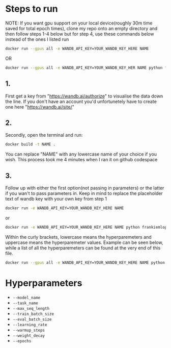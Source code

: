 # Steps to run

NOTE: If you want gpu support on your local device(roughly 30m time saved for total epoch times), clone my repo onto an empty directory and then follow steps 1-4 below but for step 4, use these commands below instead of the ones I listed run
```sh 
docker run --gpus all -e WANDB_API_KEY=YOUR_WANDB_KEY_HERE NAME
``` 
OR 
```sh 
docker run --gpus all -e WANDB_API_KEY=YOUR_WANDB_KEY_HER NAME python frankiemlop_v1.py {--a A --b B --c C}
```

## 1.
First get a key from "https://wandb.ai/authorize" to visualise the data down the line. If you don't have an account you'd unfortunetely have to create one here "https://wandb.ai/site/"

## 2.
Secondly, open the terminal and run: 
```sh
docker build -t NAME .
```
You can replace "NAME" with any lowercase name of your choice if you wish. This process took me 4 minutes when I ran it on github codespace

## 3.
Follow up with either the first option(not passing in parameters) or the latter if you wan't to pass parameters in. Keep in mind to replace the placeholder text of wandb key with your own key from step 1
```sh
docker run -e WANDB_API_KEY=YOUR_WANDB_KEY_HERE NAME
```
or 
```sh
docker run -e WANDB_API_KEY=YOUR_WANDB_KEY_HERE NAME python frankiemlop_v1.py {--a A --b B --c C}
```
Within the curly brackets, lowercase means the hyperparemeters and uppercase means the hyperparemeter values. Example can be seen below, while a list of all the hyperparemeters can be found at the very end of this file.

```sh
docker run --gpus all -e WANDB_API_KEY=YOUR_WANDB_KEY_HERE NAME python frankiemlop_v1.py --learning_rate 0.00011 --warmup_steps 2 --weight_decay 32
```
# Hyperparameters
- `--model_name`
- `--task_name`
- `--max_seq_length`
- `--train_batch_size`
- `--eval_batch_size`
- `--learning_rate`
- `--warmup_steps`
- `--weight_decay`
- `--epochs`

